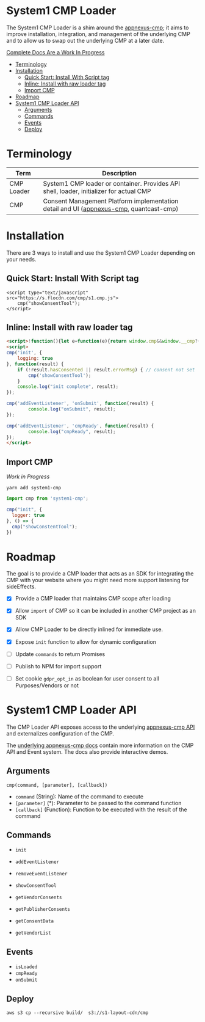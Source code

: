 # System1 CMP Loader

The System1 CMP Loader is a shim around the [appnexus-cmp](https://github.com/appnexus/cmp); it aims to improve installation, integration, and management of the underlying CMP and to allow us to swap out the underlying CMP at a later date.

[Complete Docs Are a Work In Progress](http://s.flocdn.com/cmp/docs/#/)

<!-- START doctoc generated TOC please keep comment here to allow auto update -->
<!-- DON'T EDIT THIS SECTION, INSTEAD RE-RUN doctoc TO UPDATE -->


- [Terminology](#terminology)
- [Installation](#installation)
  - [Quick Start: Install With Script tag](#quick-start-install-with-script-tag)
  - [Inline: Install with raw loader tag](#inline-install-with-raw-loader-tag)
  - [Import CMP](#import-cmp)
- [Roadmap](#roadmap)
- [System1 CMP Loader API](#system1-cmp-loader-api)
  - [Arguments](#arguments)
  - [Commands](#commands)
  - [Events](#events)
  - [Deploy](#deploy)

<!-- END doctoc generated TOC please keep comment here to allow auto update -->

# Terminology

| Term | Description |
| --- | --- |
| CMP Loader | System1 CMP loader or container. Provides API shell, loader, initializer for actual CMP |
| CMP | Consent Management Platform implementation detail and UI ([appnexus-cmp](https://github.com/appnexus/cmp), quantcast-cmp) |

# Installation

There are 3 ways to install and use the System1 CMP Loader depending on your needs.

## Quick Start: Install With Script tag

```
<script type="text/javascript" src="https://s.flocdn.com/cmp/s1.cmp.js">
	cmp("showConsentTool");
</script>
```

## Inline: Install with raw loader tag

```html
<script>!function(){let e=function(e){return window.cmp&&window.__cmp?(window.cmp=window.__cmp,window.cmp):function(m,c,n,p,o,t){return m.__cmp=m.cmp=m.cmp||function(e,c,n){if(m.__cmp!==m.cmp)return m.cmp=m.__cmp,m.cmp.apply(this,arguments);m.cmp.processCommand&&"function"==typeof m.cmp.processCommand?m.cmp.processCommand.apply(this,arguments):(m.cmp.commandQueue=m.cmp.commandQueue||[]).push({command:e,parameter:c,callback:n})},e&&(o=c.createElement("script"),t=c.getElementsByTagName("script")[0],o.async=1,o.src=e,t.parentNode.insertBefore(o,t)),m.cmp}(window,document)};"undefined"!=typeof module&&void 0!==module.exports?module.exports=e():"function"==typeof define&&define.amd?define([],()=>e()):e("https://s.flocdn.com/cmp/s1.cmp.js")}();</script>
<script>
cmp('init', {
	logging: true
}, function(result) {
	if (!result.hasConsented || result.errorMsg) { // consent not set
		cmp('showConsentTool');
	}
	console.log("init complete", result);
});

cmp('addEventListener', 'onSubmit', function(result) {
		console.log("onSubmit", result);
});

cmp('addEventListener', 'cmpReady', function(result) {
		console.log("cmpReady", result);
});
</script>
```
## Import CMP

*Work in Progress*

```shell
yarn add system1-cmp  
```

```js
import cmp from 'system1-cmp';

cmp("init", {
  logger: true
}, () => {
  cmp("showConstentTool");
})

```

# Roadmap

The goal is to provide a CMP loader that acts as an SDK for integrating the CMP with your website where you might need more support listening for sideEffects.

- [x] Provide a CMP loader that maintains CMP scope after loading
- [x] Allow `import` of CMP so it can be included in another CMP project as an SDK
- [x] Allow CMP Loader to be directly inlined for immediate use.
- [x] Expose `init` function to allow for dynamic configuration
- [ ] Update `commands` to return Promises
- [ ] Publish to NPM for import support
- [ ] Set cookie `gdpr_opt_in` as boolean for user consent to all Purposes/Vendors or not


# System1 CMP Loader API

The CMP Loader API exposes access to the underlying [appnexus-cmp API](http://s.flocdn.com/cmp/docs/#/cmp-api) and externalizes configuration of the CMP.

The [underlying appnexus-cmp docs](http://s.flocdn.com/cmp/docs/#/cmp-api) contain more information on the CMP API and Event system. The docs also provide interactive demos.

## Arguments

```
cmp(command, [parameter], [callback])
```

- `command` (String): Name of the command to execute
- `[parameter]` (\*): Parameter to be passed to the command function
- `[callback]` (Function): Function to be executed with the result of the command

## Commands

- `init`
- `addEventListener`
- `removeEventListener`
- `showConsentTool`

- `getVendorConsents`
- `getPublisherConsents`
- `getConsentData`
- `getVendorList`


## Events

- `isLoaded`
- `cmpReady`
- `onSubmit`


## Deploy

```
aws s3 cp --recursive build/  s3://s1-layout-cdn/cmp
```
